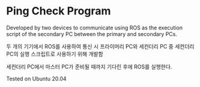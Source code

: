 # Ping Check Program

Developed by two devices to communicate using ROS as the execution script of the secondary PC between the primary and secondary PCs.

두 개의 기기에서 ROS를 사용하여 통신 시 프라이머리 PC와 세컨더리 PC 중 세컨더리 PC의 실행 스크립트로 사용하기 위해 개발함

세컨더리 PC에서 마스터 PC가 준비될 때까지 기다린 후에 ROS를 실행한다.

Tested on Ubuntu 20.04
